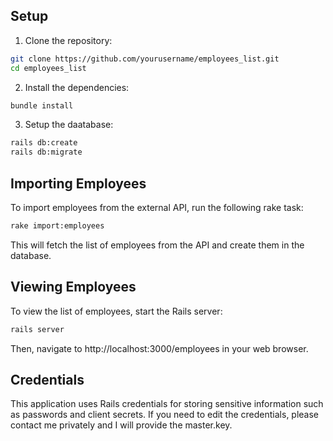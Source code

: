 ## Setup

1. Clone the repository:

```bash
git clone https://github.com/yourusername/employees_list.git
cd employees_list
```

2. Install the dependencies:

```bash
bundle install
```

3. Setup the daatabase:

```bash
rails db:create
rails db:migrate
```

## Importing Employees

To import employees from the external API, run the following rake task:

```bash
rake import:employees
```

This will fetch the list of employees from the API and create them in the database.

## Viewing Employees

To view the list of employees, start the Rails server:

```bash
rails server
```

Then, navigate to http://localhost:3000/employees in your web browser.

## Credentials

This application uses Rails credentials for storing sensitive information such as passwords and client secrets. If you need to edit the credentials, please contact me privately and I will provide the master.key.
